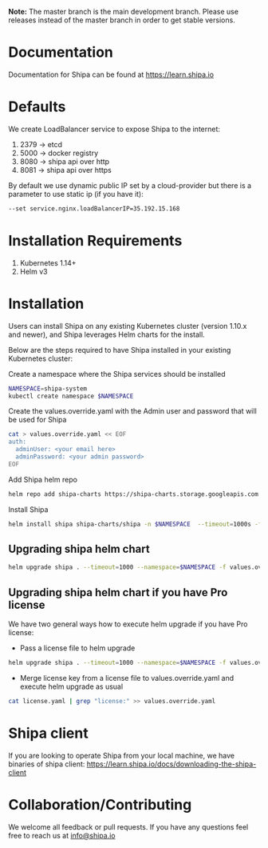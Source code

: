 
**Note:** The master branch is the main development branch. Please use releases instead of the master branch in order to get stable versions.

# Documentation

Documentation for Shipa can be found at https://learn.shipa.io

# Defaults 

We create LoadBalancer service to expose Shipa to the internet:
1. 2379 -> etcd 
1. 5000 -> docker registry
1. 8080 -> shipa api over http
1. 8081 -> shipa api over https

By default we use dynamic public IP set by a cloud-provider but there is a parameter to use static ip (if you have it):
```bash 
--set service.nginx.loadBalancerIP=35.192.15.168 
```

# Installation Requirements

1. Kubernetes 1.14+
2. Helm v3

# Installation

Users can install Shipa on any existing Kubernetes cluster (version 1.10.x and newer), and Shipa leverages Helm charts for the install.

Below are the steps required to have Shipa installed in your existing Kubernetes cluster:

Create a namespace where the Shipa services should be installed   
```bash
NAMESPACE=shipa-system
kubectl create namespace $NAMESPACE
```
Create the values.override.yaml with the Admin user and password that will be used for Shipa
```bash
cat > values.override.yaml << EOF
auth:
  adminUser: <your email here>
  adminPassword: <your admin password> 
EOF
```
Add Shipa helm repo
```bash
helm repo add shipa-charts https://shipa-charts.storage.googleapis.com
```
Install Shipa
```bash
helm install shipa shipa-charts/shipa -n $NAMESPACE  --timeout=1000s -f values.override.yaml
```

## Upgrading shipa helm chart

```bash
helm upgrade shipa . --timeout=1000 --namespace=$NAMESPACE -f values.override.yaml
```

## Upgrading shipa helm chart if you have Pro license

We have two general ways how to execute helm upgrade if you have Pro license:
* Pass a license file to helm upgrade 

```bash
helm upgrade shipa . --timeout=1000 --namespace=$NAMESPACE -f values.override.yaml -f license.yaml
```
* Merge license key from a license file to values.override.yaml and execute helm upgrade as usual
```bash
cat license.yaml | grep "license:" >> values.override.yaml
```

# Shipa client

If you are looking to operate Shipa from your local machine, we have binaries of shipa client: https://learn.shipa.io/docs/downloading-the-shipa-client

# Collaboration/Contributing

We welcome all feedback or pull requests. If you have any questions feel free to reach us at info@shipa.io